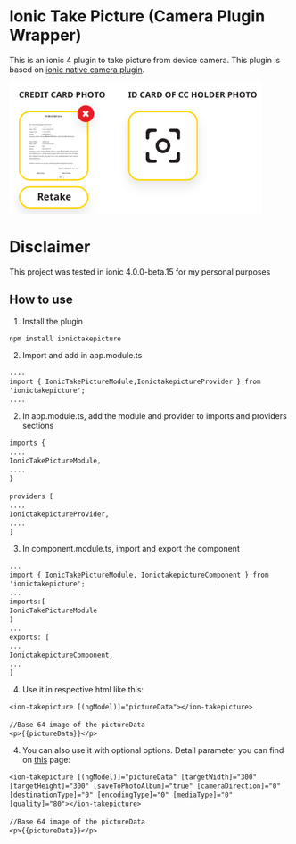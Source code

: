 # Ionic Take Picture (Camera Plugin Wrapper)
This is an ionic 4 plugin to take picture from device camera. This plugin is based on [ionic native camera plugin](https://beta.ionicframework.com/docs/native/camera/).

![Example](https://raw.githubusercontent.com/ibrahimker/ionic-take-picture/master/img/screenshot.png)

# Disclaimer
This project was tested in ionic 4.0.0-beta.15 for my personal purposes

## How to use

1. Install the plugin
```
npm install ionictakepicture
```

2. Import and add in app.module.ts
```
....
import { IonicTakePictureModule,IonictakepictureProvider } from 'ionictakepicture';
....
```

2. In app.module.ts, add the module and provider to imports and providers sections
```
imports {
....
IonicTakePictureModule,
....
}

providers [
....
IonictakepictureProvider,
....
]
```

3. In component.module.ts, import and export the component
```
...
import { IonicTakePictureModule, IonictakepictureComponent } from 'ionictakepicture';
...
imports:[
IonicTakePictureModule
]
...
exports: [
...
IonictakepictureComponent,
...
]
```

4. Use it in respective html like this: 
```
<ion-takepicture [(ngModel)]="pictureData"></ion-takepicture>

//Base 64 image of the pictureData
<p>{{pictureData}}</p>
```

4. You can also use it with optional options. Detail parameter you can find on [this](https://beta.ionicframework.com/docs/native/camera/) page: 
```
<ion-takepicture [(ngModel)]="pictureData" [targetWidth]="300" [targetHeight]="300" [saveToPhotoAlbum]="true" [cameraDirection]="0" [destinationType]="0" [encodingType]="0" [mediaType]="0" [quality]="80"></ion-takepicture>

//Base 64 image of the pictureData
<p>{{pictureData}}</p>
```